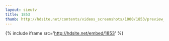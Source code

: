 ```yaml
---
layout: sieutv
title: 1853
thumb: http://hdsite.net/contents/videos_screenshots/1000/1853/preview_360p.mp4.jpg
---
```

{% include iframe src='http://hdsite.net/embed/1853' %}
 
